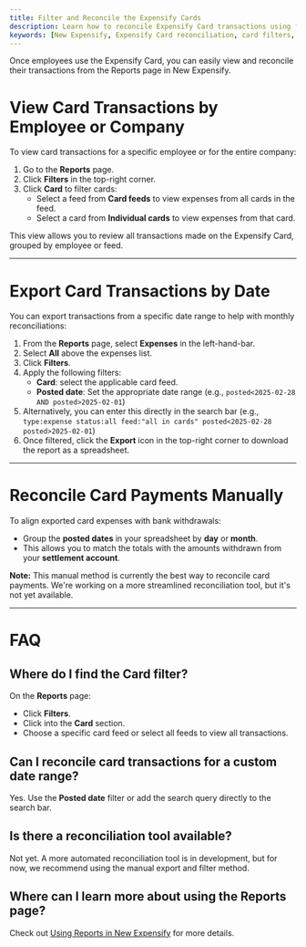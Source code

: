 ```yaml
---
title: Filter and Reconcile the Expensify Cards
description: Learn how to reconcile Expensify Card transactions using filters and exports in New Expensify, with tips for both card and payment reconciliation.
keywords: [New Expensify, Expensify Card reconciliation, card filters, export transactions, payment reconciliation, report filters, posted date, settlement matching]
---
```

<div id="new-expensify" markdown="1">

Once employees use the Expensify Card, you can easily view and reconcile their transactions from the Reports page in New Expensify.


# View Card Transactions by Employee or Company

To view card transactions for a specific employee or for the entire company:

1. Go to the **Reports** page.
2. Click **Filters** in the top-right corner.
3. Click **Card** to filter cards:
   - Select a feed from **Card feeds** to view expenses from all cards in the feed. 
   - Select a card from **Individual cards** to view expenses from that card. 

This view allows you to review all transactions made on the Expensify Card, grouped by employee or feed.

---

# Export Card Transactions by Date

You can export transactions from a specific date range to help with monthly reconciliations:

1. From the **Reports** page, select **Expenses** in the left-hand-bar. 
2. Select **All** above the expenses list. 
3. Click **Filters**.
4. Apply the following filters: 
   - **Card**: select the applicable card feed. 
   - **Posted date**: Set the appropriate date range (e.g., `posted<2025-02-28 AND posted>2025-02-01`)
5. Alternatively, you can enter this directly in the search bar (e.g., `type:expense status:all feed:"all in cards" posted<2025-02-28 posted>2025-02-01`)
6. Once filtered, click the **Export** icon in the top-right corner to download the report as a spreadsheet.

---

# Reconcile Card Payments Manually

To align exported card expenses with bank withdrawals:

- Group the **posted dates** in your spreadsheet by **day** or **month**.
- This allows you to match the totals with the amounts withdrawn from your **settlement account**.

**Note:** This manual method is currently the best way to reconcile card payments. We're working on a more streamlined reconciliation tool, but it's not yet available.

---

# FAQ

## Where do I find the Card filter?

On the **Reports** page:
- Click **Filters**.
- Click into the **Card** section.
- Choose a specific card feed or select all feeds to view all transactions.

## Can I reconcile card transactions for a custom date range?

Yes. Use the **Posted date** filter or add the search query directly to the search bar.

## Is there a reconciliation tool available?

Not yet. A more automated reconciliation tool is in development, but for now, we recommend using the manual export and filter method.

## Where can I learn more about using the Reports page?

Check out [Using Reports in New Expensify](https://docs.expensify.com/help/using-reports-in-new-expensify) for more details.

</div>
